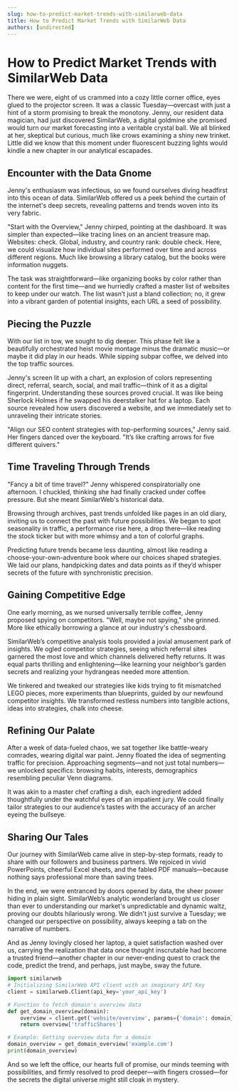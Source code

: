 ```yaml
---
slug: how-to-predict-market-trends-with-similarweb-data
title: How to Predict Market Trends with SimilarWeb Data
authors: [undirected]
---
```



# How to Predict Market Trends with SimilarWeb Data

There we were, eight of us crammed into a cozy little corner office, eyes glued to the projector screen. It was a classic Tuesday—overcast with just a hint of a storm promising to break the monotony. Jenny, our resident data magician, had just discovered SimilarWeb, a digital goldmine she promised would turn our market forecasting into a veritable crystal ball. We all blinked at her, skeptical but curious, much like crows examining a shiny new trinket. Little did we know that this moment under fluorescent buzzing lights would kindle a new chapter in our analytical escapades.

## Encounter with the Data Gnome

Jenny's enthusiasm was infectious, so we found ourselves diving headfirst into this ocean of data. SimilarWeb offered us a peek behind the curtain of the internet's deep secrets, revealing patterns and trends woven into its very fabric.

"Start with the Overview," Jenny chirped, pointing at the dashboard. It was simpler than expected—like tracing lines on an ancient treasure map. Websites: check. Global, industry, and country rank: double check. Here, we could visualize how individual sites performed over time and across different regions. Much like browsing a library catalog, but the books were information nuggets.

The task was straightforward—like organizing books by color rather than content for the first time—and we hurriedly crafted a master list of websites to keep under our watch. The list wasn’t just a bland collection; no, it grew into a vibrant garden of potential insights, each URL a seed of possibility.

## Piecing the Puzzle

With our list in tow, we sought to dig deeper. This phase felt like a beautifully orchestrated heist movie montage minus the dramatic music—or maybe it did play in our heads. While sipping subpar coffee, we delved into the top traffic sources.

Jenny's screen lit up with a chart, an explosion of colors representing direct, referral, search, social, and mail traffic—think of it as a digital fingerprint. Understanding these sources proved crucial. It was like being Sherlock Holmes if he swapped his deerstalker hat for a laptop. Each source revealed how users discovered a website, and we immediately set to unraveling their intricate stories.

"Align our SEO content strategies with top-performing sources," Jenny said. Her fingers danced over the keyboard. "It’s like crafting arrows for five different quivers."

## Time Traveling Through Trends

"Fancy a bit of time travel?" Jenny whispered conspiratorially one afternoon. I chuckled, thinking she had finally cracked under coffee pressure. But she meant SimilarWeb's historical data.

Browsing through archives, past trends unfolded like pages in an old diary, inviting us to connect the past with future possibilities. We began to spot seasonality in traffic, a performance rise here, a drop there—like reading the stock ticker but with more whimsy and a ton of colorful graphs.

Predicting future trends became less daunting, almost like reading a choose-your-own-adventure book where our choices shaped strategies. We laid our plans, handpicking dates and data points as if they’d whisper secrets of the future with synchronistic precision.

## Gaining Competitive Edge

One early morning, as we nursed universally terrible coffee, Jenny proposed spying on competitors. "Well, maybe not spying," she grinned. More like ethically borrowing a glance at our industry's chessboard.

SimilarWeb’s competitive analysis tools provided a jovial amusement park of insights. We ogled competitor strategies, seeing which referral sites garnered the most love and which channels delivered hefty returns. It was equal parts thrilling and enlightening—like learning your neighbor’s garden secrets and realizing your hydrangeas needed more attention.

We tinkered and tweaked our strategies like kids trying to fit mismatched LEGO pieces, more experiments than blueprints, guided by our newfound competitor insights. We transformed restless numbers into tangible actions, ideas into strategies, chalk into cheese.

## Refining Our Palate

After a week of data-fueled chaos, we sat together like battle-weary comrades, wearing digital war paint. Jenny floated the idea of segmenting traffic for precision. Approaching segments—and not just total numbers—we unlocked specifics: browsing habits, interests, demographics resembling peculiar Venn diagrams.

It was akin to a master chef crafting a dish, each ingredient added thoughtfully under the watchful eyes of an impatient jury. We could finally tailor strategies to our audience’s tastes with the accuracy of an archer eyeing the bullseye.

## Sharing Our Tales

Our journey with SimilarWeb came alive in step-by-step formats, ready to share with our followers and business partners. We rejoiced in vivid PowerPoints, cheerful Excel sheets, and the fabled PDF manuals—because nothing says professional more than saving trees.

In the end, we were entranced by doors opened by data, the sheer power hiding in plain sight. SimilarWeb’s analytic wonderland brought us closer than ever to understanding our market's unpredictable and dynamic waltz, proving our doubts hilariously wrong. We didn't just survive a Tuesday; we changed our perspective on possibility, always keeping a tab on the narrative of numbers.

And as Jenny lovingly closed her laptop, a quiet satisfaction washed over us, carrying the realization that data once thought inscrutable had become a trusted friend—another chapter in our never-ending quest to crack the code, predict the trend, and perhaps, just maybe, sway the future.

```python
import similarweb
# Initializing SimilarWeb API client with an imaginary API Key
client = similarweb.Client(api_key='your_api_key')

# Function to fetch domain's overview data
def get_domain_overview(domain):
    overview = client.get('website/overview', params={'domain': domain})
    return overview['trafficShares']

# Example: Getting overview data for a domain
domain_overview = get_domain_overview('example.com')
print(domain_overview)
```

And so we left the office, our hearts full of promise, our minds teeming with possibilities, and firmly resolved to prod deeper—with fingers crossed—for the secrets the digital universe might still cloak in mystery.